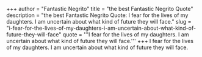 +++
author = "Fantastic Negrito"
title = "the best Fantastic Negrito Quote"
description = "the best Fantastic Negrito Quote: I fear for the lives of my daughters. I am uncertain about what kind of future they will face."
slug = "i-fear-for-the-lives-of-my-daughters-i-am-uncertain-about-what-kind-of-future-they-will-face"
quote = '''I fear for the lives of my daughters. I am uncertain about what kind of future they will face.'''
+++
I fear for the lives of my daughters. I am uncertain about what kind of future they will face.
